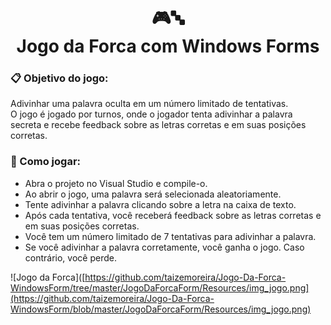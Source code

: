 <h1 align="center">🎮🔤<br>
Jogo da Forca com Windows Forms</h1>

### 📋 Objetivo do jogo:
Adivinhar uma palavra oculta em um número limitado de tentativas. <br>
O jogo é jogado por turnos, onde o jogador tenta adivinhar a palavra secreta e recebe feedback sobre as letras corretas e em suas posições corretas.

### 🚀 Como jogar:
- Abra o projeto no Visual Studio e compile-o.
- Ao abrir o jogo, uma palavra será selecionada aleatoriamente.
- Tente adivinhar a palavra clicando sobre a letra na caixa de texto.
- Após cada tentativa, você receberá feedback sobre as letras corretas e em suas posições corretas.
- Você tem um número limitado de 7 tentativas para adivinhar a palavra.
- Se você adivinhar a palavra corretamente, você ganha o jogo. Caso contrário, você perde.

![Jogo da Forca]([https://github.com/taizemoreira/Jogo-Da-Forca-WindowsForm/tree/master/JogoDaForcaForm/Resources/img_jogo.png](https://github.com/taizemoreira/Jogo-Da-Forca-WindowsForm/blob/master/JogoDaForcaForm/Resources/img_jogo.png)


